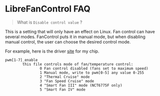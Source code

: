 # LibreFanControl FAQ


> What is `Disable control value` ?

This is a setting that will only have an effect on Linux. Fan control can have several modes. FanControl puts it in manual mode, but when disabling manual control, the user can choose the desired control mode.

For example, here is the driver [site](https://www.kernel.org/doc/html/next/hwmon/nct6775.html) for my chip.
```
pwm[1-7]_enable
        this file controls mode of fan/temperature control:
                0 Fan control disabled (fans set to maximum speed)
                1 Manual mode, write to pwm[0-5] any value 0-255
                2 "Thermal Cruise" mode
                3 "Fan Speed Cruise" mode
                4 "Smart Fan III" mode (NCT6775F only)
                5 "Smart Fan IV" mode
```


